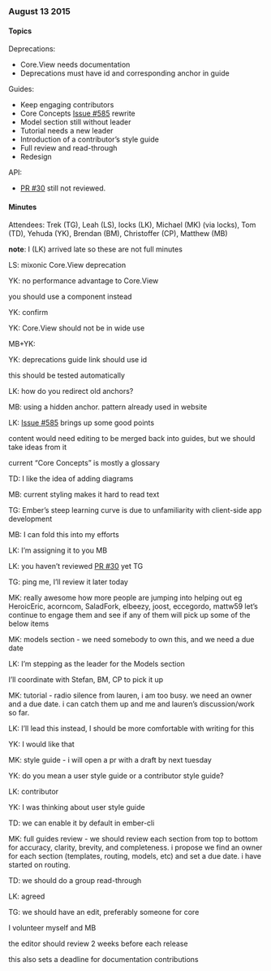 ### August 13 2015

#### Topics

Deprecations:

-   Core.View needs documentation
-   Deprecations must have id and corresponding anchor in guide

Guides:

-   Keep engaging contributors
-   Core Concepts [Issue \#585](https://github.com/emberjs/guides/issues/585) rewrite
-   Model section still without leader
-   Tutorial needs a new leader
-   Introduction of a contributor’s style guide
-   Full review and read-through
-   Redesign

API:

-   [PR \#30](https://github.com/emberjs/api/pull/30) still not reviewed.

#### Minutes

Attendees: Trek (TG), Leah (LS), locks (LK), Michael (MK) (via locks), Tom (TD), Yehuda (YK), Brendan (BM), Christoffer (CP), Matthew (MB)

**note**: I (LK) arrived late so these are not full minutes

LS: mixonic Core.View deprecation

YK: no performance advantage to Core.View

you should use a component instead

YK: confirm

YK: Core.View should not be in wide use

MB+YK:

YK: deprecations guide link should use id

this should be tested automatically

LK: how do you redirect old anchors?

MB: using a hidden anchor. pattern already used in website

LK: [Issue \#585](https://github.com/emberjs/guides/issues/585) brings up some good points

content would need editing to be merged back into guides, but we should take ideas from it

current “Core Concepts” is mostly a glossary

TD: I like the idea of adding diagrams

MB: current styling makes it hard to read text

TG: Ember’s steep learning curve is due to unfamiliarity with client-side app development

MB: I can fold this into my efforts

LK: I’m assigning it to you MB

LK: you haven’t reviewed [PR \#30](https://github.com/emberjs/api/pull/30) yet TG

TG: ping me, I’ll review it later today

MK: really awesome how more people are jumping into helping out eg HeroicEric, acorncom, SaladFork, elbeezy, joost, eccegordo, mattw59 let’s continue to engage them and see if any of them will pick up some of the below items

MK: models section - we need somebody to own this, and we need a due date

LK: I’m stepping as the leader for the Models section

I’ll coordinate with Stefan, BM, CP to pick it up

MK: tutorial - radio silence from lauren, i am too busy. we need an owner and a due date. i can catch them up and me and lauren’s discussion/work so far.

LK: I’ll lead this instead, I should be more comfortable with writing for this

YK: I would like that

MK: style guide - i will open a pr with a draft by next tuesday

YK: do you mean a user style guide or a contributor style guide?

LK: contributor

YK: I was thinking about user style guide

TD: we can enable it by default in ember-cli

MK: full guides review - we should review each section from top to bottom for accuracy, clarity, brevity, and completeness. i propose we find an owner for each section (templates, routing, models, etc) and set a due date. i have started on routing.

TD: we should do a group read-through

LK: agreed

TG: we should have an edit, preferably someone for core

I volunteer myself and MB

the editor should review 2 weeks before each release

this also sets a deadline for documentation contributions
